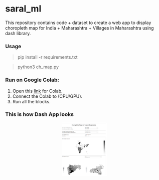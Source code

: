 # saral_ml

This repository contains code + dataset to create a web app to display choropleth map for India + Maharashtra + Villages in Maharashtra using dash library.

### Usage
> pip install -r requirements.txt

> python3 ch_map.py

### Run on Google Colab:

1. Open this [link](https://colab.research.google.com/drive/1-DZ2CvQ9Lk26zVJ0b_Zg8aB71LGgHGGK?usp=sharing) for Colab.
2. Connect the Colab to (CPU/GPU).
3. Run all the blocks.

### This is how Dash App looks

<p align="center">
	<img src="https://github.com/vinits5/saral_ml/blob/main/images/choropleth_map.png" height="170">
</p>